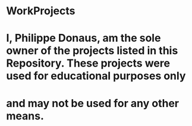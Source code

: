 # WorkProjects
# I, Philippe Donaus, am the sole owner of the projects listed in this Repository. These projects were used for educational purposes only
# and may not be used for any other means.

